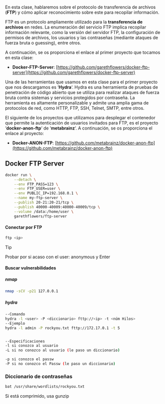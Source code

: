 En esta clase, hablaremos sobre el protocolo de transferencia de archivos (**FTP**) y cómo aplicar reconocimiento sobre este para recopilar información.

FTP es un protocolo ampliamente utilizado para la **transferencia de archivos** en redes. La enumeración del servicio FTP implica recopilar información relevante, como la versión del servidor FTP, la configuración de permisos de archivos, los usuarios y las contraseñas (mediante ataques de fuerza bruta o guessing), entre otros.

A continuación, se os proporciona el enlace al primer proyecto que tocamos en esta clase:

- **Docker-FTP-Server**: [https://github.com/garethflowers/docker-ftp-server](https://github.com/garethflowers/docker-ftp-server)

Una de las herramientas que usamos en esta clase para el primer proyecto que nos descargamos es ‘**Hydra**‘. Hydra es una herramienta de pruebas de penetración de código abierto que se utiliza para realizar ataques de fuerza bruta contra sistemas y servicios protegidos por contraseña. La herramienta es altamente personalizable y admite una amplia gama de protocolos de red, como HTTP, FTP, SSH, Telnet, SMTP, entre otros.

El siguiente de los proyectos que utilizamos para desplegar el contenedor que permite la autenticación de usuarios invitados para FTP, es el proyecto ‘**docker-anon-ftp**‘ de ‘**metabrainz**‘. A continuación, se os proporciona el enlace al proyecto:

- **Docker-ANON-FTP**: [https://github.com/metabrainz/docker-anon-ftp](https://github.com/metabrainz/docker-anon-ftp)


## Docker FTP Server
```bash
docker run \
	--detach \
	--env FTP_PASS=123 \
	--env FTP_USER=user \
	--env PUBLIC_IP=192.168.0.1 \
	--name my-ftp-server \
	--publish 20-21:20-21/tcp \
	--publish 40000-40009:40000-40009/tcp \
	--volume /data:/home/user \
	garethflowers/ftp-server
```


#### Conectar por FTP 
```Python
ftp <ip>
```
>[!Tip]
Probar por si acaso con el user: anonymous y Enter
#### Buscar vulnerabilidades 
##### nmap

```bash
nmap -sCV -p21 127.0.0.1
```
##### hydra 
```bash
--Comando
hydra -l <user> -P <diccionario> fttp://<ip> -t <núm Hilos>
--Ejemplo
hydra -l admin -P rockyou.txt fttp://172.17.0.1 -t 5


--Especificaciones
-l si conozco al usuario
-L si no conozco al usuario (le paso un diccionario)

-p si conozco el passw 
-P si no conozco el Passw (le paso un diccionario)
```
### Diccionario de contraseñas
```bash
bat /usr/share/wordlists/rockyou.txt
```
Si está comprimido, usa gunzip

